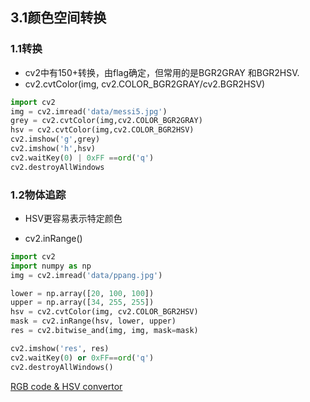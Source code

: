 ## 3.1颜色空间转换

### 1.1转换

- cv2中有150+转换，由flag确定，但常用的是BGR2GRAY 和BGR2HSV.
- cv2.cvtColor(img, cv2.COLOR_BGR2GRAY/cv2.BGR2HSV)

```python
import cv2 
img = cv2.imread('data/messi5.jpg')
grey = cv2.cvtColor(img,cv2.COLOR_BGR2GRAY)
hsv = cv2.cvtColor(img,cv2.COLOR_BGR2HSV)
cv2.imshow('g',grey)
cv2.imshow('h',hsv)
cv2.waitKey(0) | 0xFF ==ord('q')
cv2.destroyAllWindows

```

### 1.2物体追踪

- HSV更容易表示特定颜色

- cv2.inRange()

```python
import cv2
import numpy as np
img = cv2.imread('data/ppang.jpg')

lower = np.array([20, 100, 100])
upper = np.array([34, 255, 255])
hsv = cv2.cvtColor(img, cv2.COLOR_BGR2HSV)
mask = cv2.inRange(hsv, lower, upper)
res = cv2.bitwise_and(img, img, mask=mask)

cv2.imshow('res', res)
cv2.waitKey(0) or 0xFF==ord('q')
cv2.destroyAllWindows()
```

[RGB code & HSV convertor](https://www.rapidtables.com/web/color/RGB_Color.html#color-picker)